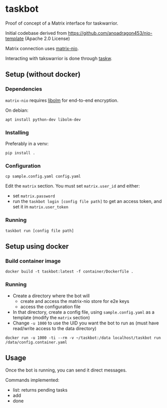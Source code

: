 # taskbot

Proof of concept of a Matrix interface for taskwarrior.

Initial codebase derived from https://github.com/anoadragon453/nio-template (Apache 2.0 License)

Matrix connection uses [matrix-nio](https://github.com/poljar/matrix-nio).

Interacting with takswarrior is done through [taskw](https://github.com/ralphbean/taskw).

## Setup (without docker)

### Dependencies

`matrix-nio` requires [libolm](https://gitlab.matrix.org/matrix-org/olm) for end-to-end encryption.

On debian:

```
apt install python-dev libolm-dev
```

### Installing

Preferably in a venv:

```
pip install .
```

### Configuration

`cp sample.config.yaml config.yaml`

Edit the `matrix` section. You must set `matrix.user_id` and either:

 - set `matrix.password`
 - run the `taskbot login [config file path]` to get an access token, and set it in `matrix.user_token`

### Running

`taskbot run [config file path]`

## Setup using docker

### Build container image

`docker build -t taskbot:latest -f container/Dockerfile .`

### Running

 - Create a directory where the bot will
   - create and access the matrix-nio store for e2e keys
   - access the configuration file
 - In that directory, create a config file, using `sample.config.yaml` as a template (modify the `matrix` section)
 - Change `-u 1000` to use the UID you want the bot to run as (must have read/write access to the data directory)

`docker run -u 1000 -ti --rm -v ~/taskbot:/data localhost/taskbot run /data/config.container.yaml`

## Usage

Once the bot is running, you can send it direct messages.

Commands implemented:

 - list: returns pending tasks
 - add <text>
 - done <id>

